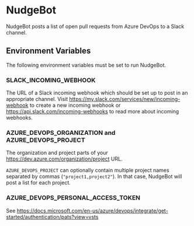 # NudgeBot
NudgeBot posts a list of open pull requests from Azure DevOps to a Slack channel.

## Environment Variables
The following environment variables must be set to run NudgeBot.

### SLACK_INCOMING_WEBHOOK
The URL of a Slack incoming webhook which should be set up to post in an appropriate channel.
Visit https://my.slack.com/services/new/incoming-webhook to create a new incoming webhook or https://api.slack.com/incoming-webhooks to read more about incoming webhooks.

### AZURE_DEVOPS_ORGANIZATION and AZURE_DEVOPS_PROJECT
The organization and project parts of your https://dev.azure.com/organization/project URL.

`AZURE_DEVOPS_PROJECT` can optionally contain multiple project names separated by commas (`"project1,project2"`).
In that case, NudgeBot will post a list for each project.

### AZURE_DEVOPS_PERSONAL_ACCESS_TOKEN
See https://docs.microsoft.com/en-us/azure/devops/integrate/get-started/authentication/pats?view=vsts
